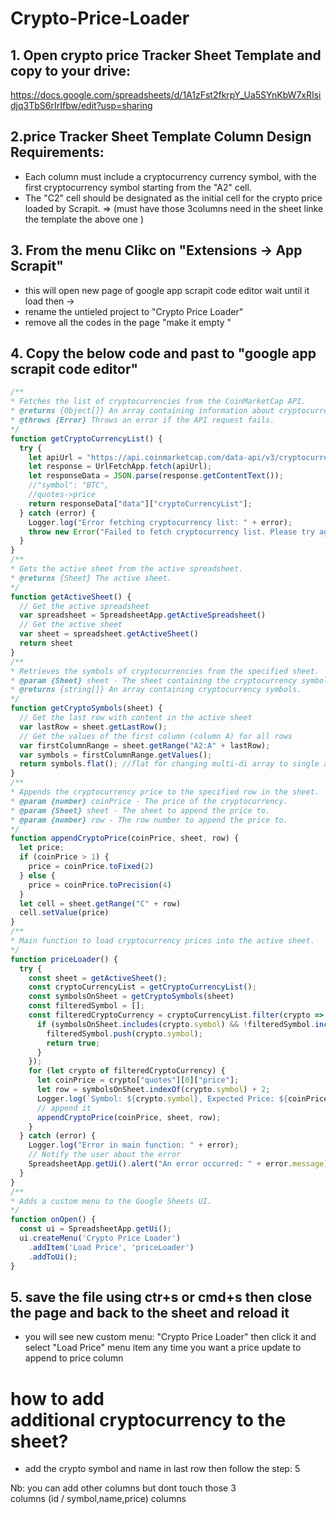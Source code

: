 # Crypto-Price-Loader

## 1. Open crypto price Tracker Sheet Template and copy to your drive: 
https://docs.google.com/spreadsheets/d/1A1zFst2fkrpY_Ua5SYnKbW7xRIsidjq3TbS6rIrIfbw/edit?usp=sharing

## 2.price Tracker Sheet Template Column Design Requirements:
- Each column must include a cryptocurrency currency symbol, with the first cryptocurrency symbol starting from the "A2" cell.
- The "C2" cell should be designated as the initial cell for the crypto price loaded by Scrapit.
=> (must have those 3columns need in the sheet linke the template the above one )

## 3. From the menu Clikc on "Extensions -> App Scrapit"
- this will open new page of google app scrapit code editor wait until it load then ->
- rename the untieled project to "Crypto Price Loader"
- remove all the codes in the page "make it empty "

## 4. Copy the below code and past to "google app scrapit code editor"
```js
/**
* Fetches the list of cryptocurrencies from the CoinMarketCap API.
* @returns {Object[]} An array containing information about cryptocurrencies.
* @throws {Error} Throws an error if the API request fails.
*/
function getCryptoCurrencyList() {
  try {
    let apiUrl = "https://api.coinmarketcap.com/data-api/v3/cryptocurrency/listing?limit=10000&sortBy=market_cap&sortType=desc&convert=USD&cryptoType=all&tagType=all&audited=false"
    let response = UrlFetchApp.fetch(apiUrl);
    let responseData = JSON.parse(response.getContentText());
    //"symbol": "BTC",
    //quotes->price
    return responseData["data"]["cryptoCurrencyList"];
  } catch (error) {
    Logger.log("Error fetching cryptocurrency list: " + error);
    throw new Error("Failed to fetch cryptocurrency list. Please try again later.");
  }
}
/**
* Gets the active sheet from the active spreadsheet.
* @returns {Sheet} The active sheet.
*/
function getActiveSheet() {
  // Get the active spreadsheet
  var spreadsheet = SpreadsheetApp.getActiveSpreadsheet()
  // Get the active sheet
  var sheet = spreadsheet.getActiveSheet()
  return sheet
}
/**
* Retrieves the symbols of cryptocurrencies from the specified sheet.
* @param {Sheet} sheet - The sheet containing the cryptocurrency symbols.
* @returns {string[]} An array containing cryptocurrency symbols.
*/
function getCryptoSymbols(sheet) {
  // Get the last row with content in the active sheet
  var lastRow = sheet.getLastRow();
  // Get the values of the first column (column A) for all rows
  var firstColumnRange = sheet.getRange("A2:A" + lastRow);
  var symbols = firstColumnRange.getValues();
  return symbols.flat(); //flat for changing multi-di array to single array
}
/**
* Appends the cryptocurrency price to the specified row in the sheet.
* @param {number} coinPrice - The price of the cryptocurrency.
* @param {Sheet} sheet - The sheet to append the price to.
* @param {number} row - The row number to append the price to.
*/
function appendCryptoPrice(coinPrice, sheet, row) {
  let price;
  if (coinPrice > 1) {
    price = coinPrice.toFixed(2)
  } else {
    price = coinPrice.toPrecision(4)
  }
  let cell = sheet.getRange("C" + row)
  cell.setValue(price)
}
/**
* Main function to load cryptocurrency prices into the active sheet.
*/
function priceLoader() {
  try {
    const sheet = getActiveSheet();
    const cryptoCurrencyList = getCryptoCurrencyList();
    const symbolsOnSheet = getCryptoSymbols(sheet)
    const filteredSymbol = [];
    const filteredCryptoCurrency = cryptoCurrencyList.filter(crypto => {
      if (symbolsOnSheet.includes(crypto.symbol) && !filteredSymbol.includes(crypto.symbol)) {
        filteredSymbol.push(crypto.symbol);
        return true;
      }
    });
    for (let crypto of filteredCryptoCurrency) {
      let coinPrice = crypto["quotes"][0]["price"];
      let row = symbolsOnSheet.indexOf(crypto.symbol) + 2;
      Logger.log(`Symbol: ${crypto.symbol}, Expected Price: ${coinPrice}`);
      // append it
      appendCryptoPrice(coinPrice, sheet, row);
    }
  } catch (error) {
    Logger.log("Error in main function: " + error);
    // Notify the user about the error
    SpreadsheetApp.getUi().alert("An error occurred: " + error.message);
  }
}
/**
* Adds a custom menu to the Google Sheets UI.
*/
function onOpen() {
  const ui = SpreadsheetApp.getUi();
  ui.createMenu('Crypto Price Loader')
    .addItem('Load Price', 'priceLoader')
    .addToUi();
}
```

## 5. save the file using ctr+s or cmd+s then close the page and back to the sheet and reload it
- you will see new custom menu: "Crypto Price Loader" then click it and select "Load Price" menu item any time you want a price update to append to price column

# how to add additional cryptocurrency to the sheet?
- add the crypto symbol and name in last row then follow the step: 5

Nb: you can add other columns but dont touch those 3 columns (id / symbol,name,price) columns 
  
